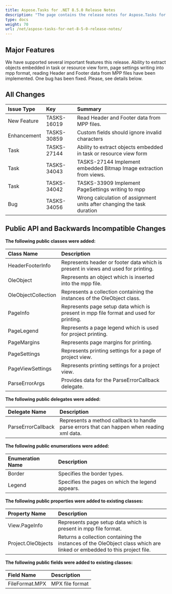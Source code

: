 ```yaml
---
title: Aspose.Tasks for .NET 8.5.0 Release Notes
description: "The page contains the release notes for Aspose.Tasks for .NET 8.5.0."
type: docs
weight: 70
url: /net/aspose-tasks-for-net-8-5-0-release-notes/
---
```


## **Major Features**
We have supported several important features this release. Ability to extract objects embedded in task or resource view form, page settings
writing into mpp format, reading Header and Footer data from MPP files have been implemented. One bug has been fixed. Please, see details
below.

## **All Changes**
|**Issue Type** |**Key** |**Summary** |
| :- | :- | :- |
|New Feature |TASKS-16019 |Read Header and Footer data from MPP files. |
|Enhancement |TASKS-30859 | Custom fields should ignore invalid characters |
|Task |TASKS-27144 |Ability to extract objects embedded in task or resource view form |
|Task |TASKS-34043 |TASKS-27144 Implement embedded Bitmap Image extraction from views. |
|Task |TASKS-34042 |TASKS-33909 Implement PageSettings writing to mpp |
|Bug |TASKS-34056 |Wrong calculation of assignment units after changing the task duration |

## **Public API and Backwards Incompatible Changes**

**The following public classes were added:**

|Class Name |Description |
| :- | :- |
|HeaderFooterInfo |Represents header or footer data which is present in views and used for printing. |
|OleObject |Represents an object which is inserted into the mpp file. |
|OleObjectCollection |Represents a collection containing the instances of the OleObject class. |
|PageInfo |Represents page setup data which is present in mpp file format and used for printing. |
|PageLegend |Represents a page legend which is used for project printing. |
|PageMargins |Represents page margins for printing. |
|PageSettings |Represents printing settings for a page of project view. |
|PageViewSettings |Represents printing settings for a project view. |
|ParseErrorArgs |Provides data for the ParseErrorCallback delegate. |
**The following public delegates were added:**

|Delegate Name |Description |
| :- | :- |
|ParseErrorCallback |Represents a method callback to handle parse errors that can happen when reading xml data. |
**The following public enumerations were added:**

|Enumeration Name |Description |
| :- | :- |
|Border |Specifies the border types. |
|Legend |Specifies the pages on which the legend appears. |
**The following public properties were added to existing classes:**

|Property Name |Description |
| :- | :- |
|View.PageInfo |Represents page setup data which is present in mpp file format. |
|Project.OleObjects |Returns a collection containing the instances of the OleObject class which are linked or embedded to this project file. |

**The following public fields were added to existing classes:**

|Field Name |Description |
| :- | :- |
|FileFormat.MPX |MPX file format |